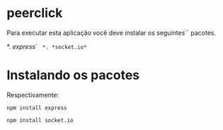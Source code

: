 # peerclick
Para executar esta aplicação você deve instalar os seguintes`` pacotes.

*. *express*` ``
*. *socket.io*``

# Instalando os pacotes

Respectivamente:

`npm install express` 

`npm install socket.io`